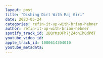 ```yaml
---
layout: post
title: "Dishing Dirt With Raj Giri"
date: 2023-05-24
categories: refin-it-up-with-brian-hebner
author: refin-it-up-with-brian-hebner
spotify_track_id: 2BQYMzOFh7jZ4onIh0dPdT
youtube_video_id: 
apple_track_id: 1000614304010
youtube_metadata: 
---
```

